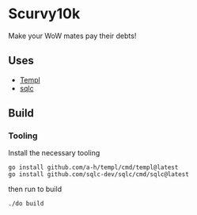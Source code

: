 # Scurvy10k
Make your WoW mates pay their debts! 

## Uses
- [Templ](https://github.com/a-h/templ)
- [sqlc](https://github.com/sqlc-dev/sqlc)

## Build

### Tooling
Install the necessary tooling

```
go install github.com/a-h/templ/cmd/templ@latest
go install github.com/sqlc-dev/sqlc/cmd/sqlc@latest
```

then run to build

```bash
./do build
```
